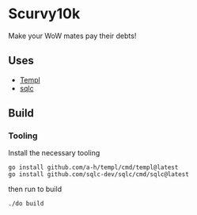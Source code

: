 # Scurvy10k
Make your WoW mates pay their debts! 

## Uses
- [Templ](https://github.com/a-h/templ)
- [sqlc](https://github.com/sqlc-dev/sqlc)

## Build

### Tooling
Install the necessary tooling

```
go install github.com/a-h/templ/cmd/templ@latest
go install github.com/sqlc-dev/sqlc/cmd/sqlc@latest
```

then run to build

```bash
./do build
```
